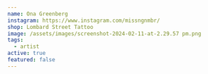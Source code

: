 ```yaml
---
name: Ona Greenberg
instagram: https://www.instagram.com/missngnmbr/
shop: Lombard Street Tattoo
image: /assets/images/screenshot-2024-02-11-at-2.29.57 pm.png
tags:
  - artist
active: true
featured: false
---
```

